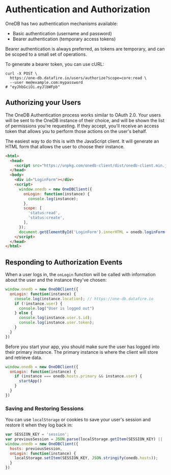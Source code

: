# Authentication and Authorization

OneDB has two authentication mechanisms available:
* Basic authentication (username and password)
* Bearer authentication (temporary access tokens)

Bearer authentication is always preferred, as tokens are temporary, and can be scoped
to a small set of operations.

To generate a bearer token, you can use cURL:

```
curl -X POST \
  https://one-db.datafire.io/users/authorize?scope=core:read \
  --user me@example.com:mypassword
# "eyJhbGciOi.eyJlbWFpb"
```

## Authorizing your Users
The OneDB Authentication process works similar to OAuth 2.0. Your users will be sent
to the OneDB instance of their choice, and will be shown the list of permissions you're requesting.
If they accept, you'll receive an access token that allows you to perform those actions on the
user's behalf.


The easiest way to do this is with the JavaScript client. It will generate an HTML form that
allows the user to choose their instance.

```html
<html>
  <head>
    <script src="https://unpkg.com/onedb-client/dist/onedb-client.min.js"></script>
  </head>
  <body>
    <div id="LoginForm"></div>
    <script>
	  window.onedb = new OneDBClient({
		onLogin: function(instance) {
          console.log(instance);
		},
		scope: [
          'status:read',
          'status:create',
        ],
	  });
      document.getElementById('LoginForm').innerHTML = onedb.loginForm();
    </script>
  </head>
</html>
```

## Responding to Authorization Events

When a user logs in, the `onLogin` function will be called with information about
the user and the instance they've chosen:

```js
window.onedb = new OneDBClient({
  onLogin: function(instance) {
    console.log(instance.location); // https://one-db.datafire.io
    if (!instance.user) {
      console.log("User is logged out")
    } else {
      console.log(instance.user.$.id);
      console.log(instance.user.token);
    }
  }
})
```

Before you start your app, you should make sure the user has logged into their primary instance.
The primary instance is where the client will store and retrieve data.

```js
window.onedb = new OneDBClient({
  onLogin: function(instance) {
    if (instance === onedb.hosts.primary && instance.user) {
      startApp()
    }
  }
})
```

### Saving and Restoring Sessions

You can use `localStorage` or cookies to save your user's session and restore it when they log back in:

```js
var SESSION_KEY = 'session';
var previousSession = JSON.parse(localStorage.getItem(SESSION_KEY) || 'null');
window.onedb = new OneDBClient({
  hosts: previousSession,
  onLogin: function(instance) {
    localStorage.setItem(SESSION_KEY, JSON.stringify(onedb.hosts));
  }
})
```

